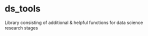 # ds_tools
Library consisting of additional &amp; helpful functions for data science research stages
